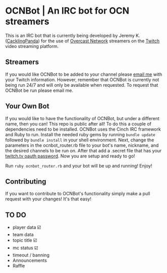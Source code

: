 # OCNBot | An IRC bot for OCN streamers

This is an IRC bot that is currently being developed by Jeremy K. ([CacklingPanda](https://oc.tc/cacklingpanda)) for the use of [Overcast Network](http://oc.tc) streamers on the [Twitch](http://twitch.tv) video streaming platform.

## Streamers

If you would like OCNBot to be added to your channel please [email me](mailto:cacklingpanda@gmail.com) with your Twitch information. However, remember that OCNBot is currently not being run 24/7 and will only be available when requested. To request that OCNBot be run please email me. 

## Your Own Bot

If you would like to have the functionality of OCNBot, but under a different name, then you can! This repo is public after all! To do this a couple of dependencies need to be installed. OCNBot uses the Cinch IRC framework and Ruby to run. Install the needed ruby gems by running `bundle update` followed by `bundle install` in your shell environment. Next, change the parameters in the ocnbot_router.rb file to your bot's name, nickname, and the desired channels to be run on. After that add a .secret file that has your [twitch.tv oauth password](http://www.twitchapps.com/tmi/). Now you are setup and ready to go!

Run `ruby ocnbot_router.rb` and your bot will be up and running! Enjoy!

## Contributing

If you want to contribute to OCNBot's functionality simply make a pull request with your changes! It's that easy! 


## TO DO

* player data :ballot_box_with_check:
* team data
* topic title :ballot_box_with_check:
* mc status :ballot_box_with_check:
* timeout / banning
* Announcements
* Raffle
